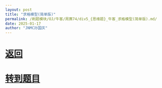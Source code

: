 ```yaml
---
layout: post
title: "求格模型(简单版)"
permalink: /刷题模块/OJ/牛客/周赛74/div5_{思维题}_牛客_求格模型(简单版).md/
date: 2025-01-17
author: "JNMC孙国庆"
---
```


# [返回](https://aliceauto.github.io/%E5%88%B7%E9%A2%98%E6%A8%A1%E5%9D%97/OJ/)
# [转到题目](https://ac.nowcoder.com/acm/contest/99458/B)